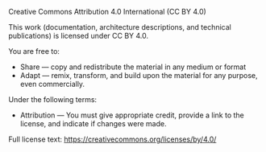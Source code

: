 Creative Commons Attribution 4.0 International (CC BY 4.0)

This work (documentation, architecture descriptions, and technical publications) is licensed under CC BY 4.0.

You are free to:

- Share — copy and redistribute the material in any medium or format
- Adapt — remix, transform, and build upon the material for any purpose, even commercially.

Under the following terms:

- Attribution — You must give appropriate credit, provide a link to the license, and indicate if changes were made.

Full license text: https://creativecommons.org/licenses/by/4.0/
